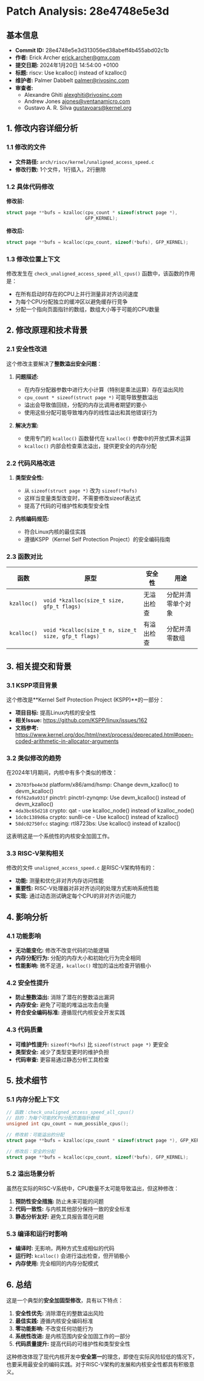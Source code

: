 # Patch Analysis: 28e4748e5e3d

## 基本信息

- **Commit ID:** 28e4748e5e3d313056ed38abeff4b455abd02c1b
- **作者:** Erick Archer <erick.archer@gmx.com>
- **提交日期:** 2024年1月20日 14:54:00 +0100
- **标题:** riscv: Use kcalloc() instead of kzalloc()
- **维护者:** Palmer Dabbelt <palmer@rivosinc.com>
- **审查者:** 
  - Alexandre Ghiti <alexghiti@rivosinc.com>
  - Andrew Jones <ajones@ventanamicro.com>
  - Gustavo A. R. Silva <gustavoars@kernel.org>

## 1. 修改内容详细分析

### 1.1 修改的文件
- **文件路径:** `arch/riscv/kernel/unaligned_access_speed.c`
- **修改行数:** 1个文件，1行插入，2行删除

### 1.2 具体代码修改

**修改前:**
```c
struct page **bufs = kzalloc(cpu_count * sizeof(struct page *),
                             GFP_KERNEL);
```

**修改后:**
```c
struct page **bufs = kcalloc(cpu_count, sizeof(*bufs), GFP_KERNEL);
```

### 1.3 修改位置上下文

修改发生在 `check_unaligned_access_speed_all_cpus()` 函数中，该函数的作用是：
- 在所有启动时存在的CPU上并行测量非对齐访问速度
- 为每个CPU分配独立的缓冲区以避免缓存行竞争
- 分配一个指向页面指针的数组，数组大小等于可能的CPU数量

## 2. 修改原理和技术背景

### 2.1 安全性改进

这个修改主要解决了**整数溢出安全问题**：

1. **问题描述:**
   - 在内存分配器参数中进行大小计算（特别是乘法运算）存在溢出风险
   - `cpu_count * sizeof(struct page *)` 可能导致整数溢出
   - 溢出会导致值回绕，分配的内存比调用者期望的要小
   - 使用这些分配可能导致堆内存的线性溢出和其他错误行为

2. **解决方案:**
   - 使用专门的 `kcalloc()` 函数替代在 `kzalloc()` 参数中的开放式算术运算
   - `kcalloc()` 内部会检查乘法溢出，提供更安全的内存分配

### 2.2 代码风格改进

1. **类型安全性:**
   - 从 `sizeof(struct page *)` 改为 `sizeof(*bufs)`
   - 这样当变量类型改变时，不需要修改sizeof表达式
   - 提高了代码的可维护性和类型安全性

2. **内核编码规范:**
   - 符合Linux内核的最佳实践
   - 遵循KSPP（Kernel Self Protection Project）的安全编码指南

### 2.3 函数对比

| 函数 | 原型 | 安全性 | 用途 |
|------|------|--------|------|
| `kzalloc()` | `void *kzalloc(size_t size, gfp_t flags)` | 无溢出检查 | 分配并清零单个对象 |
| `kcalloc()` | `void *kcalloc(size_t n, size_t size, gfp_t flags)` | 有溢出检查 | 分配并清零数组 |

## 3. 相关提交和背景

### 3.1 KSPP项目背景

这个修改是**Kernel Self Protection Project (KSPP)**的一部分：
- **项目目标:** 提高Linux内核的安全性
- **相关Issue:** https://github.com/KSPP/linux/issues/162
- **文档参考:** https://www.kernel.org/doc/html/next/process/deprecated.html#open-coded-arithmetic-in-allocator-arguments

### 3.2 类似修改的趋势

在2024年1月期间，内核中有多个类似的修改：
- `2b703fbe4e3d` platform/x86/amd/hsmp: Change devm_kzalloc() to devm_kcalloc()
- `f6f62a9a931f` pinctrl: pinctrl-zynqmp: Use devm_kcalloc() instead of devm_kzalloc()
- `4da3bc65d218` crypto: qat - use kcalloc_node() instead of kzalloc_node()
- `1dc0c1389d6a` crypto: sun8i-ce - Use kcalloc() instead of kzalloc()
- `58dc02750fcc` staging: rtl8723bs: Use kcalloc() instead of kzalloc()

这表明这是一个系统性的内核安全加固工作。

### 3.3 RISC-V架构相关

修改的文件 `unaligned_access_speed.c` 是RISC-V架构特有的：
- **功能:** 测量和优化非对齐内存访问性能
- **重要性:** RISC-V处理器对非对齐访问的处理方式影响系统性能
- **实现:** 通过动态测试确定每个CPU的非对齐访问能力

## 4. 影响分析

### 4.1 功能影响
- **无功能变化:** 修改不改变代码的功能逻辑
- **内存分配行为:** 分配的内存大小和初始化行为完全相同
- **性能影响:** 微不足道，`kcalloc()` 增加的溢出检查开销极小

### 4.2 安全性提升
- **防止整数溢出:** 消除了潜在的整数溢出漏洞
- **内存安全:** 避免了可能的堆溢出攻击向量
- **符合安全编码标准:** 遵循现代内核安全开发实践

### 4.3 代码质量
- **可维护性提升:** `sizeof(*bufs)` 比 `sizeof(struct page *)` 更安全
- **类型安全:** 减少了类型变更时的维护负担
- **代码审查:** 更容易通过静态分析工具检查

## 5. 技术细节

### 5.1 内存分配上下文

```c
// 函数：check_unaligned_access_speed_all_cpus()
// 目的：为每个可能的CPU分配页面指针数组
unsigned int cpu_count = num_possible_cpus();

// 修改前：可能溢出的分配
struct page **bufs = kzalloc(cpu_count * sizeof(struct page *), GFP_KERNEL);

// 修改后：安全的分配
struct page **bufs = kcalloc(cpu_count, sizeof(*bufs), GFP_KERNEL);
```

### 5.2 溢出场景分析

虽然在实际的RISC-V系统中，CPU数量不太可能导致溢出，但这种修改：
1. **预防性安全措施:** 防止未来可能的问题
2. **代码一致性:** 与内核其他部分保持一致的安全标准
3. **静态分析友好:** 避免工具报告潜在问题

### 5.3 编译和运行时影响

- **编译时:** 无影响，两种方式生成相似的代码
- **运行时:** `kcalloc()` 会进行溢出检查，但开销极小
- **内存使用:** 完全相同的内存分配模式

## 6. 总结

这是一个典型的**安全加固型修改**，具有以下特点：

1. **安全性优先:** 消除潜在的整数溢出风险
2. **最佳实践:** 遵循内核安全编码标准
3. **零功能影响:** 不改变任何功能行为
4. **系统性改进:** 是内核范围内安全加固工作的一部分
5. **代码质量提升:** 提高代码的可维护性和类型安全性

这种修改体现了现代内核开发中**安全第一**的理念，即使在实际风险较低的情况下，也要采用最安全的编码实践。对于RISC-V架构的发展和内核安全性都具有积极意义。